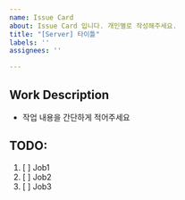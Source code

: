 ```yaml
---
name: Issue Card
about: Issue Card 입니다. 개인별로 작성해주세요.
title: "[Server] 타이틀"
labels: ''
assignees: ''

---
```


## Work Description
- 작업 내용을 간단하게 적어주세요

## TODO:
1. [ ] Job1
2. [ ] Job2
3. [ ] Job3
